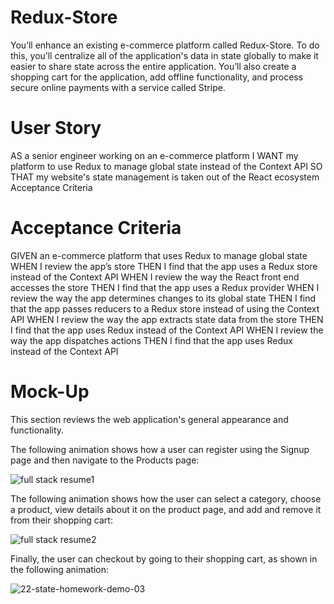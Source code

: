 # Redux-Store
You’ll enhance an existing e-commerce platform called Redux-Store. To do this, you’ll centralize all of the application's data in state globally to make it easier to share state across the entire application. You’ll also create a shopping cart for the application, add offline functionality, and process secure online payments with a service called Stripe.

# User Story 

AS a senior engineer working on an e-commerce platform
I WANT my platform to use Redux to manage global state instead of the Context API
SO THAT my website's state management is taken out of the React ecosystem
Acceptance Criteria

# Acceptance Criteria

GIVEN an e-commerce platform that uses Redux to manage global state
WHEN I review the app’s store
THEN I find that the app uses a Redux store instead of the Context API
WHEN I review the way the React front end accesses the store
THEN I find that the app uses a Redux provider
WHEN I review the way the app determines changes to its global state
THEN I find that the app passes reducers to a Redux store instead of using the Context API
WHEN I review the way the app extracts state data from the store
THEN I find that the app uses Redux instead of the Context API
WHEN I review the way the app dispatches actions
THEN I find that the app uses Redux instead of the Context API

# Mock-Up

This section reviews the web application's general appearance and functionality.

The following animation shows how a user can register using the Signup page and then navigate to the Products page:

![full stack resume1](https://user-images.githubusercontent.com/86209350/179861656-49185b0a-bfc8-40a4-a0f3-5146e819ef8e.png)

The following animation shows how the user can select a category, choose a product, view details about it on the product page, and add and remove it from their shopping cart:

![full stack resume2](https://user-images.githubusercontent.com/86209350/179861678-d1e56d0d-23e3-4315-83e1-898d66fe1699.png)

Finally, the user can checkout by going to their shopping cart, as shown in the following animation:

![22-state-homework-demo-03](https://user-images.githubusercontent.com/86209350/179861700-be0504f6-4e58-42c8-8039-dbd0567db813.gif)
